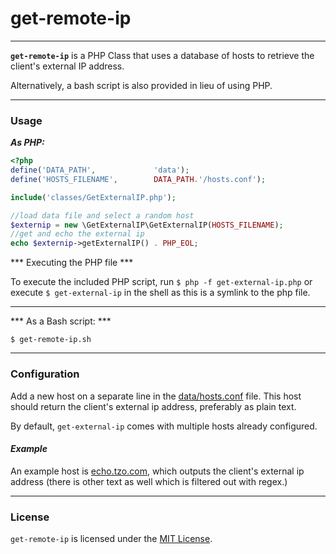 # get-remote-ip #
---

__`get-remote-ip`__ is a PHP Class that uses a database of hosts to retrieve the client's external IP address.

Alternatively, a bash script is also provided in lieu of using PHP.
  
---

### Usage ###

***As PHP:***
```php
<?php
define('DATA_PATH',             'data');
define('HOSTS_FILENAME',        DATA_PATH.'/hosts.conf');

include('classes/GetExternalIP.php');

//load data file and select a random host
$externip = new \GetExternalIP\GetExternalIP(HOSTS_FILENAME); 
//get and echo the external ip 
echo $externip->getExternalIP() . PHP_EOL;    
```
*** Executing the PHP file ***

  To execute the included PHP script, run `$ php -f get-external-ip.php` or execute `$ get-external-ip` in the shell as this is a symlink to the php file.

---

*** As a Bash script: ***

`$ get-remote-ip.sh`

---

### Configuration ###

Add a new host on a separate line in the <a href="data/hosts.conf">data/hosts.conf</a> file.
This host should return the client's external ip address, preferably as plain text.
  
By default, `get-external-ip` comes with multiple hosts already configured.

#### ***Example*** ####
An example host is <a href="http://echo.tzo.com">echo.tzo.com</a>, which outputs the client's
external ip address (there is other text as well which is filtered out with regex.)

---

### License ###
`get-remote-ip` is licensed under the <a href="LICENSE-MIT">MIT License</a>.